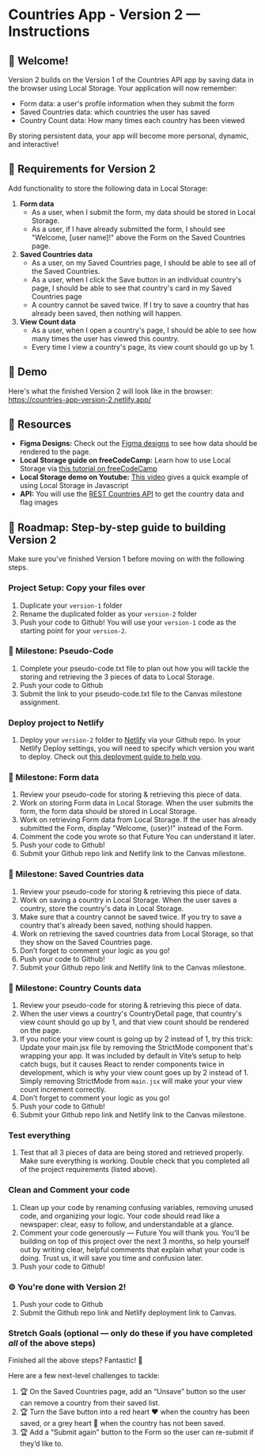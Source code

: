 # Countries App - Version 2 — Instructions

## 👋 Welcome!

Version 2 builds on the Version 1 of the Countries API app by saving data in the browser using Local Storage. Your application will now remember:
- Form data: a user's profile information when they submit the form 
- Saved Countries data: which countries the user has saved
- Country Count data: How many times each country has been viewed

By storing persistent data, your app will become more personal, dynamic, and interactive!

## 🎯 Requirements for Version 2

Add functionality to store the following data in Local Storage: 

1. **Form data**
    - As a user, when I submit the form, my data should be stored in Local Storage.
    - As a user, if I have already submitted the form, I should see "Welcome, [user name]!" above the Form on the Saved Countries page. 
2. **Saved Countries data**
    - As a user, on my Saved Countries page, I should be able to see all of the Saved Countries.
    - As a user, when I click the Save button in an individual country's page, I should be able to see that country's card in my Saved Countries page
    - A country cannot be saved twice. If I try to save a country that has already been saved, then nothing will happen. 
3. **View Count data** 
    - As a user, when I open a country's page, I should be able to see how many times the user has viewed this country.
    - Every time I view a country's page, its view count should go up by 1.
  
## 💎 Demo

Here's what the finished Version 2 will look like in the browser: https://countries-app-version-2.netlify.app/

## 🔗 Resources

- **Figma Designs:** Check out the [Figma designs](https://www.figma.com/design/YuEMNteoQic0h6RRiYprpV/Countries-API-Project?node-id=1404-20) to see how data should be rendered to the page. 
- **Local Storage guide on freeCodeCamp:** Learn how to use Local Storage via [this tutorial on freeCodeCamp](https://www.freecodecamp.org/news/use-local-storage-in-modern-applications/)
- **Local Storage demo on Youtube:** [This video](https://www.youtube.com/watch?v=AUOzvFzdIk4) gives a quick example of using Local Storage in Javascript
- **API:** You will use the [REST Countries API](https://restcountries.com) to get the country data and flag images

## 🚀 Roadmap: Step-by-step guide to building Version 2
Make sure you've finished Version 1 before moving on with the following steps.

### Project Setup: Copy your files over 
1. Duplicate your `version-1` folder
2. Rename the duplicated folder as your `version-2` folder
3. Push your code to Github! You will use your `version-1` code as the starting point for your `version-2`.

### 🎯 Milestone: Pseudo-Code
1. Complete your pseudo-code.txt file to plan out how you will tackle the storing and retrieving the 3 pieces of data to Local Storage.
2. Push your code to Github
3. Submit the link to your pseudo-code.txt file to the Canvas milestone assignment. 

### Deploy project to Netlify
1. Deploy your `version-2` folder to [Netlify](https://www.netlify.com/) via your Github repo. In your Netlify Deploy settings, you will need to specify which version you want to deploy. Check out [this deployment guide to help you](https://docs.google.com/document/d/18jxCUA0bebCyYaIHy8aaKMgOQH4w5-b-iCGDWpV4K4M/edit?tab=t.jnwta4jrhylr#heading=h.scmsi7a6s9yz).

### 🎯 Milestone: Form data
1. Review your pseudo-code for storing & retrieving this piece of data. 
2. Work on storing Form data in Local Storage. When the user submits the form, the form data should be stored in Local Storage.
3. Work on retrieving Form data from Local Storage. If the user has already submitted the Form, display "Welcome, {user}!" instead of the Form.
4. Comment the code you wrote so that Future You can understand it later.
5. Push your code to Github!
6. Submit your Github repo link and Netlify link to the Canvas milestone.

### 🎯 Milestone: Saved Countries data
1. Review your pseudo-code for storing & retrieving this piece of data. 
2. Work on saving a country in Local Storage. When the user saves a country, store the country's data in Local Storage.
3. Make sure that a country cannot be saved twice. If you try to save a country that's already been saved, nothing should happen. 
4. Work on retrieving the saved countries data from Local Storage, so that they show on the Saved Countries page. 
5. Don’t forget to comment your logic as you go!
6. Push your code to Github!
7. Submit your Github repo link and Netlify link to the Canvas milestone.

### 🎯 Milestone: Country Counts data 
1. Review your pseudo-code for storing & retrieving this piece of data. 
2. When the user views a country's CountryDetail page, that country's view count should go up by 1, and that view count should be rendered on the page. 
3. If you notice your view count is going up by 2 instead of 1, try this trick:  Update your main.jsx file by removing the StrictMode component that's wrapping your app. It was included by default in Vite’s setup to help catch bugs, but it causes React to render components twice in development, which is why your view count goes up by 2 instead of 1. Simply removing StrictMode from `main.jsx` will make your your view count increment correctly.
4. Don’t forget to comment your logic as you go!
5. Push your code to Github!
6. Submit your Github repo link and Netlify link to the Canvas milestone.

### Test everything
1. Test that all 3 pieces of data are being stored and retrieved properly. Make sure everything is working. Double check that you completed all of the project requirements (listed above). 

### Clean and Comment your code 
1. Clean up your code by renaming confusing variables, removing unused code, and organizing your logic. Your code should read like a newspaper: clear, easy to follow, and understandable at a glance.
2. Comment your code generously — Future You will thank you. You’ll be building on top of this project over the next 3 months, so help yourself out by writing clear, helpful comments that explain what your code is doing. Trust us, it will save you time and confusion later.
3. Push your code to Github!

### ⚙️ You're done with Version 2! 
1. Push your code to Github
2. Submit the Github repo link and Netlify deployment link to Canvas.

### Stretch Goals (optional — only do these if you have completed _all_ of the above steps)

Finished all the above steps? Fantastic! 🎉

Here are a few next-level challenges to tackle:
1. 🏆 On the Saved Countries page, add an “Unsave” button so the user can remove a country from their saved list.
2. 🏆 Turn the Save button into a red heart ❤️ when the country has been saved, or a grey heart 🩶 when the country has not been saved. 
3. 🏆 Add a “Submit again” button to the Form so the user can re-submit if they’d like to.




